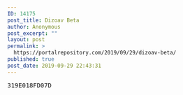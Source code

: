 ```yaml
---
ID: 14175
post_title: Dizoav Beta
author: Anonymous
post_excerpt: ""
layout: post
permalink: >
  https://portalrepository.com/2019/09/29/dizoav-beta/
published: true
post_date: 2019-09-29 22:43:31
---
```

<pre>319E018FD07D</pre>